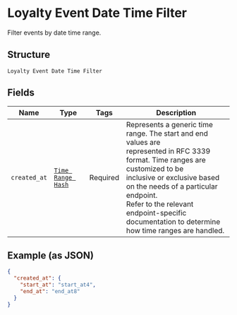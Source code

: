 
# Loyalty Event Date Time Filter

Filter events by date time range.

## Structure

`Loyalty Event Date Time Filter`

## Fields

| Name | Type | Tags | Description |
|  --- | --- | --- | --- |
| `created_at` | [`Time Range Hash`](/doc/models/time-range.md) | Required | Represents a generic time range. The start and end values are<br>represented in RFC 3339 format. Time ranges are customized to be<br>inclusive or exclusive based on the needs of a particular endpoint.<br>Refer to the relevant endpoint-specific documentation to determine<br>how time ranges are handled. |

## Example (as JSON)

```json
{
  "created_at": {
    "start_at": "start_at4",
    "end_at": "end_at8"
  }
}
```

